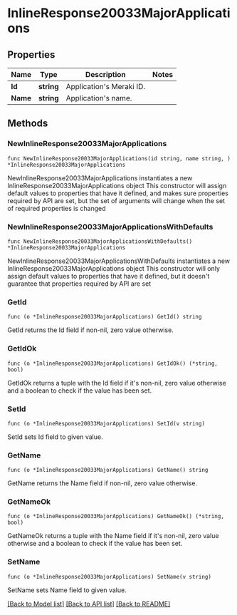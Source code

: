 # InlineResponse20033MajorApplications

## Properties

Name | Type | Description | Notes
------------ | ------------- | ------------- | -------------
**Id** | **string** | Application&#39;s Meraki ID. | 
**Name** | **string** | Application&#39;s name. | 

## Methods

### NewInlineResponse20033MajorApplications

`func NewInlineResponse20033MajorApplications(id string, name string, ) *InlineResponse20033MajorApplications`

NewInlineResponse20033MajorApplications instantiates a new InlineResponse20033MajorApplications object
This constructor will assign default values to properties that have it defined,
and makes sure properties required by API are set, but the set of arguments
will change when the set of required properties is changed

### NewInlineResponse20033MajorApplicationsWithDefaults

`func NewInlineResponse20033MajorApplicationsWithDefaults() *InlineResponse20033MajorApplications`

NewInlineResponse20033MajorApplicationsWithDefaults instantiates a new InlineResponse20033MajorApplications object
This constructor will only assign default values to properties that have it defined,
but it doesn't guarantee that properties required by API are set

### GetId

`func (o *InlineResponse20033MajorApplications) GetId() string`

GetId returns the Id field if non-nil, zero value otherwise.

### GetIdOk

`func (o *InlineResponse20033MajorApplications) GetIdOk() (*string, bool)`

GetIdOk returns a tuple with the Id field if it's non-nil, zero value otherwise
and a boolean to check if the value has been set.

### SetId

`func (o *InlineResponse20033MajorApplications) SetId(v string)`

SetId sets Id field to given value.


### GetName

`func (o *InlineResponse20033MajorApplications) GetName() string`

GetName returns the Name field if non-nil, zero value otherwise.

### GetNameOk

`func (o *InlineResponse20033MajorApplications) GetNameOk() (*string, bool)`

GetNameOk returns a tuple with the Name field if it's non-nil, zero value otherwise
and a boolean to check if the value has been set.

### SetName

`func (o *InlineResponse20033MajorApplications) SetName(v string)`

SetName sets Name field to given value.



[[Back to Model list]](../README.md#documentation-for-models) [[Back to API list]](../README.md#documentation-for-api-endpoints) [[Back to README]](../README.md)


